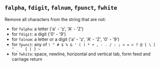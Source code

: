 ## `falpha`, `fdigit`, `falnum`, `fpunct`, `fwhite`
Remove all characters from the string that are not:
- for `falpha`: a letter ('a' - 'z', 'A' - 'Z')
- for `fdigit`: a digit ('0' - '9')
- for `falnum`: a letter or a digit ('a' - 'z', 'A' - 'Z', '0' - '9')
- for `fpunct`: any of ```! " # $ % & ' ( ) * + , - . / : ; < = > ? @ [ \ ] ^ _ ` { | } ~```
- for `fwhite`: space, newline, horizontal and vertical tab, form feed and carriage return

